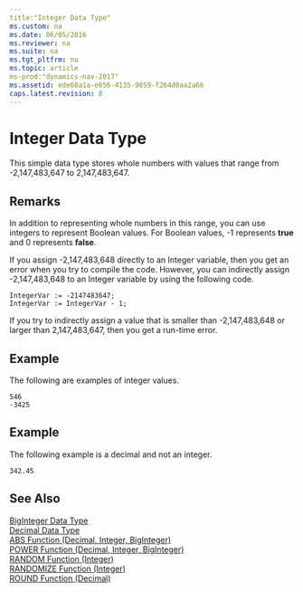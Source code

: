 ```yaml
---
title:"Integer Data Type"
ms.custom: na
ms.date: 06/05/2016
ms.reviewer: na
ms.suite: na
ms.tgt_pltfrm: na
ms.topic: article
ms-prod:"dynamics-nav-2017"
ms.assetid: ede60a1a-e656-4135-9859-f264d0aa2a66
caps.latest.revision: 8
---
```

# Integer Data Type
This simple data type stores whole numbers with values that range from \-2,147,483,647 to 2,147,483,647.  
  
## Remarks  
 In addition to representing whole numbers in this range, you can use integers to represent Boolean values. For Boolean values, \-1 represents **true** and 0 represents **false**.  
  
 If you assign \-2,147,483,648 directly to an Integer variable, then you get an error when you try to compile the code. However, you can indirectly assign \-2,147,483,648 to an Integer variable by using the following code.  
  
```  
IntegerVar := -2147483647;  
IntegerVar := IntegerVar - 1;  
```  
  
 If you try to indirectly assign a value that is smaller than \-2,147,483,648 or larger than 2,147,483,647, then you get a run\-time error.  
  
## Example  
 The following are examples of integer values.  
  
```  
546  
-3425  
```  
  
## Example  
 The following example is a decimal and not an integer.  
  
```  
342.45  
```  
  
## See Also  
 [BigInteger Data Type](BigInteger-Data-Type.md)   
 [Decimal Data Type](Decimal-Data-Type.md)   
 [ABS Function \(Decimal, Integer, BigInteger\)](ABS-Function--Decimal--Integer--BigInteger-.md)   
 [POWER Function \(Decimal, Integer, BigInteger\)](POWER-Function--Decimal--Integer--BigInteger-.md)   
 [RANDOM Function \(Integer\)](RANDOM-Function--Integer-.md)   
 [RANDOMIZE Function \(Integer\)](RANDOMIZE-Function--Integer-.md)   
 [ROUND Function \(Decimal\)](ROUND-Function--Decimal-.md)